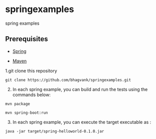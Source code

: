 # springexamples
spring examples

  
## Prerequisites

  * [Spring](https://repo.spring.io/release/org/springframework/spring/)

  * [Maven](https://maven.apache.org/download.cgi)

  
  


1.git clone this repository
```
git clone https://github.com/bhagvank/springexamples.git

``` 
2. In each spring example, you can build and run the tests using the commands below:
```
mvn package

mvn spring-boot:run

```

3. In each spring example, you can execute the target executable as :
```
java -jar target/spring-helloworld-0.1.0.jar

```
